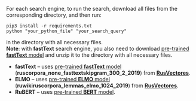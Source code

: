 For each search engine, to run the search, download all files from the corresponding directory, and then run: </br>
```
pip3 install -r requirements.txt
python "your_python_file" "your_search_query"
```
in the directory with all necessary files. </br>
**Note**: with **fastText** search engine, you also need to download [pre-trained **fastText** model](http://vectors.nlpl.eu/repository/11/181.zip) and unzip it to the directory with all necessary files. </br>

* **fastText** – uses [pre-trained **fastText** model](http://vectors.nlpl.eu/repository/11/181.zip) (**ruscorpora_none_fasttextskipgram_300_2_2019**) from [**RusVectores**](https://rusvectores.org/en/models/).
* **ELMO** – uses [pre-trained **ELMO** model](http://vectors.nlpl.eu/repository/11/196.zip) (**ruwikiruscorpora_lemmas_elmo_1024_2019**) from [**RusVectores**](https://rusvectores.org/en/models/).
* **RuBERT** – uses [pre-trained **BERT** model](http://docs.deeppavlov.ai/en/master/features/models/bert.html). </br>
</br>
